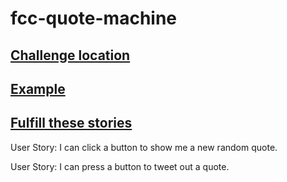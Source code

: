 # fcc-quote-machine



## [Challenge location](https://www.freecodecamp.com/challenges/build-a-random-quote-machine)


## [Example](https://codepen.io/FreeCodeCamp/full/ONjoLe/)


## [Fulfill these stories]()

User Story: I can click a button to show me a new random quote.

User Story: I can press a button to tweet out a quote.

